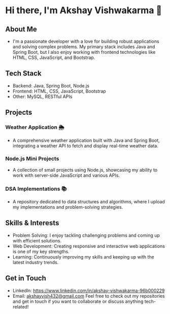# Hi there, I'm Akshay Vishwakarma 👋
## About Me
- I'm a passionate developer with a love for building robust applications and solving complex problems. My primary stack includes Java and Spring Boot, but I also enjoy working with frontend technologies like HTML, CSS, JavaScript, and Bootstrap.

## Tech Stack
- Backend: Java, Spring Boot, Node.js
- Frontend: HTML, CSS, JavaScript, Bootstrap
- Other: MySQL, RESTful APIs
## Projects
### Weather Application 🌦️
- A comprehensive weather application built with Java and Spring Boot, integrating a weather API to fetch and display real-time weather data.

### Node.js Mini Projects
- A collection of small projects using Node.js, showcasing my ability to work with server-side JavaScript and various APIs.

### DSA Implementations 📚
- A repository dedicated to data structures and algorithms, where I upload my implementations and problem-solving strategies.

## Skills & Interests
- Problem Solving: I enjoy tackling challenging problems and coming up with efficient solutions.
- Web Development: Creating responsive and interactive web applications is one of my key strengths.
- Learning: Continuously improving my skills and keeping up with the latest industry trends.
## Get in Touch
- LinkedIn: https://www.linkedin.com/in/akshay-vishwakarma-96b000229
- Email: akshayvish432@gmail.com
Feel free to check out my repositories and get in touch if you want to collaborate or discuss anything tech-related!
